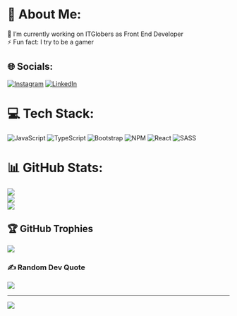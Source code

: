 # 💫 About Me:
🔭 I’m currently working on ITGlobers as Front End Developer<br>⚡ Fun fact: I try to be a gamer


## 🌐 Socials:
[![Instagram](https://img.shields.io/badge/Instagram-%23E4405F.svg?logo=Instagram&logoColor=white)](https://instagram.com/don_erguido/) [![LinkedIn](https://img.shields.io/badge/LinkedIn-%230077B5.svg?logo=linkedin&logoColor=white)](https://linkedin.com/in/guido-espinoza/) 

# 💻 Tech Stack:
![JavaScript](https://img.shields.io/badge/javascript-%23323330.svg?style=for-the-badge&logo=javascript&logoColor=%23F7DF1E) ![TypeScript](https://img.shields.io/badge/typescript-%23007ACC.svg?style=for-the-badge&logo=typescript&logoColor=white) ![Bootstrap](https://img.shields.io/badge/bootstrap-%23563D7C.svg?style=for-the-badge&logo=bootstrap&logoColor=white) ![NPM](https://img.shields.io/badge/NPM-%23000000.svg?style=for-the-badge&logo=npm&logoColor=white) ![React](https://img.shields.io/badge/react-%2320232a.svg?style=for-the-badge&logo=react&logoColor=%2361DAFB) ![SASS](https://img.shields.io/badge/SASS-hotpink.svg?style=for-the-badge&logo=SASS&logoColor=white)
# 📊 GitHub Stats:
![](https://github-readme-stats.vercel.app/api?username=GuidoEspinoza&theme=dark&hide_border=false&include_all_commits=false&count_private=false)<br/>
![](https://github-readme-streak-stats.herokuapp.com/?user=GuidoEspinoza&theme=dark&hide_border=false)<br/>
![](https://github-readme-stats.vercel.app/api/top-langs/?username=GuidoEspinoza&theme=dark&hide_border=false&include_all_commits=false&count_private=false&layout=compact)

## 🏆 GitHub Trophies
![](https://github-profile-trophy.vercel.app/?username=GuidoEspinoza&theme=radical&no-frame=false&no-bg=true&margin-w=4)

### ✍️ Random Dev Quote
![](https://quotes-github-readme.vercel.app/api?type=horizontal&theme=radical)

---
[![](https://visitcount.itsvg.in/api?id=GuidoEspinoza&icon=0&color=0)](https://visitcount.itsvg.in)

<!-- Proudly created with GPRM ( https://gprm.itsvg.in ) -->
